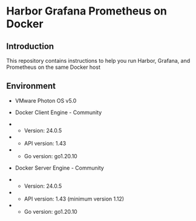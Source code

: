 # Harbor Grafana Prometheus on Docker
## Introduction
This repository contains instructions to help you run Harbor, Grafana, and Prometheus on the same Docker host <br>

## Environment

* VMware Photon OS v5.0

* Docker Client Engine - Community
* * Version: 24.0.5
* * API version: 1.43
* * Go version: go1.20.10

* Docker Server Engine - Community
* * Version: 24.0.5
* * API version: 1.43 (minimum version 1.12)
* * Go version: go1.20.10
